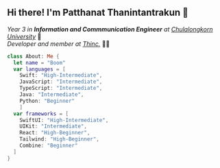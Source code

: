 ## Hi there! I'm Patthanat Thanintantrakun 👋  

*Year 3 in **Information and Commmunication Engineer** at [Chulalongkorn University](https://www.chula.ac.th/en/)* 🏫  
*Developer and member at [Thinc.](https://thinc.in.th)*  👨‍💻


```swift
class About: Me {
  let name = "Boom"
  var languages = [
    Swift: "High-Intermediate",
    JavaScript: "Intermediate",
    TypeScript: "Intermediate",
    Java: "Intermediate",
    Python: "Beginner"
    ]
  var frameworks = [
    SwiftUI: "High-Intermediate",
    UIKit: "Intermediate",
    React: "High-Beginner",
    Tailwind: "High-Beginner",
    Combine: "Beginner"
  ]
}
```

<!--
**boompikachu/boompikachu** is a ✨ _special_ ✨ repository because its `README.md` (this file) appears on your GitHub profile.

Here are some ideas to get you started:

- 🔭 I’m currently working on ...
- 🌱 I’m currently learning ...
- 👯 I’m looking to collaborate on ...
- 🤔 I’m looking for help with ...
- 💬 Ask me about ...
- 📫 How to reach me: ...
- 😄 Pronouns: ...
- ⚡ Fun fact: ...
-->
